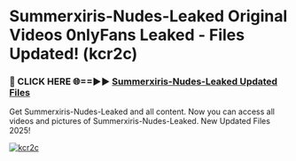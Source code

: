 # Summerxiris-Nudes-Leaked Original Videos 0nlyFans Leaked - Files Updated! (kcr2c)

<h3>🔴 CLICK HERE 🌐==►► <a href="https://tinyurl.com/4mcuefdz" rel="nofollow">Summerxiris-Nudes-Leaked Updated Files</a></h3>

Get Summerxiris-Nudes-Leaked and all content. Now you can access all videos and pictures of Summerxiris-Nudes-Leaked. New Updated Files 2025!

[![kcr2c](https://i.imgur.com/StAQSOY.gif)](https://tinyurl.com/4mcuefdz)
